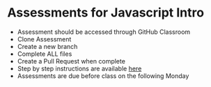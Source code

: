 # Assessments for Javascript Intro

- Assessment should be accessed through GitHub Classroom
- Clone Assessment
- Create a new branch
- Complete ALL files 
- Create a Pull Request when complete
- Step by step instructions are available [here](https://github.com/LEARNAcademy/Syllabus/blob/master/tools_and_resources/assessments.md)
- Assessments are due before class on the following Monday
